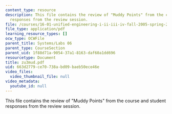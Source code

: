 ```yaml
---
content_type: resource
description: This file contains the review of "Muddy Points" from the course and student
  responses from the review session.
file: /courses/16-01-unified-engineering-i-ii-iii-iv-fall-2005-spring-2006/663d2779ce70738abd09baeb50ece46e_zu3mud.pdf
file_type: application/pdf
learning_resource_types: []
ocw_type: OCWFile
parent_title: Systems/Labs 06
parent_type: CourseSection
parent_uid: 1f88d71a-9054-37a1-8163-daf60a1dd696
resourcetype: Document
title: zu3mud.pdf
uid: 663d2779-ce70-738a-bd09-baeb50ece46e
video_files:
  video_thumbnail_file: null
video_metadata:
  youtube_id: null
---
```

This file contains the review of "Muddy Points" from the course and student responses from the review session.

